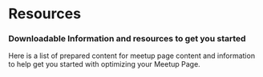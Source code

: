 # Resources

### Downloadable Information and resources to get you started

Here is a list of prepared content for meetup page content and information to help get you started with optimizing your Meetup Page.
